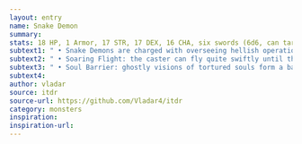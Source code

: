 ```yaml
---
layout: entry
name: Snake Demon
summary:
stats: 18 HP, 1 Armor, 17 STR, 17 DEX, 16 CHA, six swords (6d6, can target multiple melee opponents)
subtext1: " • Snake Demons are charged with overseeing hellish operations and leading lesser minions. They love single combat and will never turn down a duel. They can cast the following spells as an action."
subtext2: " • Soaring Flight: the caster can fly quite swiftly until they touch the ground or take damage."
subtext3: " • Soul Barrier: ghostly visions of tortured souls form a barrier, screaming and lashing out. Anyone passing through this barrier takes d8 Damage and loses d6 CHA if they take Critical Damage."
subtext4:
author: vladar
source: itdr
source-url: https://github.com/Vladar4/itdr
category: monsters
inspiration:
inspiration-url:
---
```


